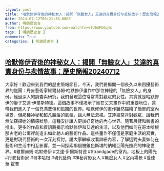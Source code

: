 ```yaml
---
layout: post
title: "哈默修伊背後的神秘女人：揭開「無臉女人」艾達的真實身份与悲情故事：歷史簡報20240712"
date: 2024-07-12T06:21:33.000Z
author: 明鏡歷史台
from: https://www.youtube.com/watch?v=vfU6APUGq4c
tags: [ 明鏡歷史台 ]
comments: True
categories: [ 明鏡歷史台 ]
---
```

<!--1720765293000-->
[哈默修伊背後的神秘女人：揭開「無臉女人」艾達的真實身份与悲情故事：歷史簡報20240712](https://www.youtube.com/watch?v=vfU6APUGq4c)
------

<div>
大家好！歡迎來到我們的歷史簡報節目。今天，我們要揭開一個長久以來困擾藝術界的謎團：丹麥藝術家維爾赫姆·哈默修伊畫作中那位神秘的「無臉女人」的身份。經過深入的調查與研究，我們發現這位常常背對觀眾的女性，其實就是哈默修伊的妻子艾達·伊爾斯特德。這個故事不僅揭示了她在丈夫畫作中的重要地位，還帶我們進入了一個充滿悲傷和孤獨的世界。哈默修伊的畫作雖然描繪了簡單的室內場景，但那種神秘和超凡脫俗的氣氛，讓人無法忽視。艾達經常背對觀眾，讓我們無法窺探她的情感狀態，這種安排讓人更加好奇她的內心世界。隨著展覽和新書的推出，更多的作品和資訊將揭示哈默修伊和艾達的生活，以及他們如何在哥本哈根那古老的公寓裡創造出如此動人的藝術作品。這些畫作不僅僅是家庭生活的寫實，更是對現代藝術的一次深刻探討。請大家繼續收看詳細內容，了解這對夫妻如何在藝術和生活中相互影響，並一同探索那個被銀色斯堪的納維亞陽光照亮的神秘世界。#維爾赫姆·哈默修伊 #艾達·伊爾斯特德 #Strandgade的室內，地板上的陽光 #丹麥藝術家 #哥本哈根 #現代藝術 #神秘背影女人 #無臉女人 #室內場景 #愛德華·霍普
</div>
